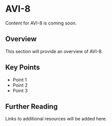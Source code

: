 # AVI-8

Content for AVI-8 is coming soon.

## Overview

This section will provide an overview of AVI-8.

## Key Points

- Point 1
- Point 2
- Point 3

## Further Reading

Links to additional resources will be added here.
